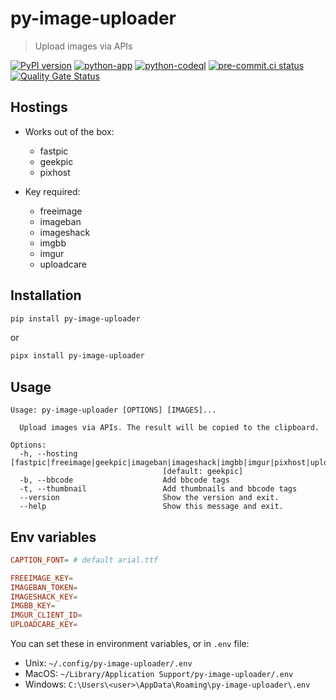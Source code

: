 # py-image-uploader

> Upload images via APIs

[![PyPI version](https://img.shields.io/pypi/v/py-image-uploader)](https://pypi.org/project/py-image-uploader)
[![python-app](https://github.com/DeadNews/py-image-uploader/workflows/python-app/badge.svg)](https://github.com/DeadNews/py-image-uploader/actions)
[![python-codeql](https://github.com/DeadNews/py-image-uploader/workflows/python-codeql/badge.svg)](https://github.com/DeadNews/py-image-uploader/actions)
[![pre-commit.ci status](https://results.pre-commit.ci/badge/github/DeadNews/py-image-uploader/main.svg)](https://results.pre-commit.ci/latest/github/DeadNews/py-image-uploader/main)
[![Quality Gate Status](https://sonarcloud.io/api/project_badges/measure?project=DeadNews_py-image-uploader&metric=alert_status)](https://sonarcloud.io/summary/new_code?id=DeadNews_py-image-uploader)

## Hostings

- Works out of the box:

  - fastpic
  - geekpic
  - pixhost

- Key required:

  - freeimage
  - imageban
  - imageshack
  - imgbb
  - imgur
  - uploadcare

## Installation

```sh
pip install py-image-uploader
```

or

```sh
pipx install py-image-uploader
```

## Usage

```help
Usage: py-image-uploader [OPTIONS] [IMAGES]...

  Upload images via APIs. The result will be copied to the clipboard.

Options:
  -h, --hosting [fastpic|freeimage|geekpic|imageban|imageshack|imgbb|imgur|pixhost|uploadcare]
                                  [default: geekpic]
  -b, --bbcode                    Add bbcode tags
  -t, --thumbnail                 Add thumbnails and bbcode tags
  --version                       Show the version and exit.
  --help                          Show this message and exit.
```

## Env variables

```conf
CAPTION_FONT= # default arial.ttf

FREEIMAGE_KEY=
IMAGEBAN_TOKEN=
IMAGESHACK_KEY=
IMGBB_KEY=
IMGUR_CLIENT_ID=
UPLOADCARE_KEY=
```

You can set these in environment variables, or in `.env` file:

- Unix: `~/.config/py-image-uploader/.env`
- MacOS: `~/Library/Application Support/py-image-uploader/.env`
- Windows: `C:\Users\<user>\AppData\Roaming\py-image-uploader\.env`
